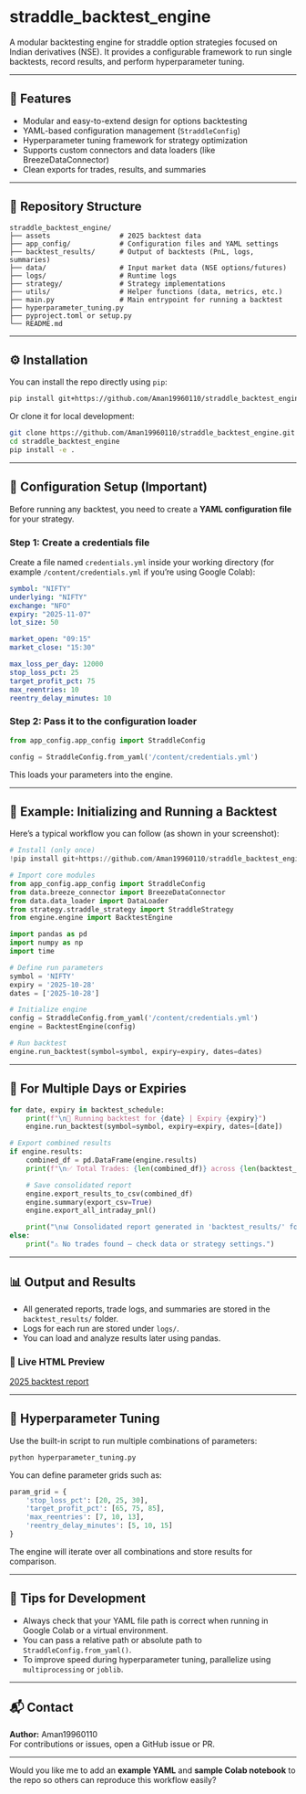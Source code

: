 # straddle_backtest_engine

A modular backtesting engine for straddle option strategies focused on Indian derivatives (NSE). It provides a configurable framework to run single backtests, record results, and perform hyperparameter tuning.

---

## 🚀 Features

- Modular and easy-to-extend design for options backtesting
- YAML-based configuration management (`StraddleConfig`)
- Hyperparameter tuning framework for strategy optimization
- Supports custom connectors and data loaders (like BreezeDataConnector)
- Clean exports for trades, results, and summaries

---

## 📁 Repository Structure

```
straddle_backtest_engine/
├── assets                 # 2025 backtest data
├── app_config/            # Configuration files and YAML settings
├── backtest_results/      # Output of backtests (PnL, logs, summaries)
├── data/                  # Input market data (NSE options/futures)
├── logs/                  # Runtime logs
├── strategy/              # Strategy implementations
├── utils/                 # Helper functions (data, metrics, etc.)
├── main.py                # Main entrypoint for running a backtest
├── hyperparameter_tuning.py
├── pyproject.toml or setup.py
└── README.md
```

---

## ⚙️ Installation

You can install the repo directly using `pip`:

```bash
pip install git+https://github.com/Aman19960110/straddle_backtest_engine.git
```

Or clone it for local development:

```bash
git clone https://github.com/Aman19960110/straddle_backtest_engine.git
cd straddle_backtest_engine
pip install -e .
```

---

## 🧾 Configuration Setup (Important)

Before running any backtest, you need to create a **YAML configuration file** for your strategy.

### Step 1: Create a credentials file
Create a file named `credentials.yml` inside your working directory (for example `/content/credentials.yml` if you’re using Google Colab):

```yaml
symbol: "NIFTY"
underlying: "NIFTY"
exchange: "NFO"
expiry: "2025-11-07"
lot_size: 50

market_open: "09:15"
market_close: "15:30"

max_loss_per_day: 12000
stop_loss_pct: 25
target_profit_pct: 75
max_reentries: 10
reentry_delay_minutes: 10
```

### Step 2: Pass it to the configuration loader
```python
from app_config.app_config import StraddleConfig

config = StraddleConfig.from_yaml('/content/credentials.yml')
```

This loads your parameters into the engine.

---

## 🧠 Example: Initializing and Running a Backtest

Here’s a typical workflow you can follow (as shown in your screenshot):

```python
# Install (only once)
!pip install git+https://github.com/Aman19960110/straddle_backtest_engine.git

# Import core modules
from app_config.app_config import StraddleConfig
from data.breeze_connector import BreezeDataConnector
from data.data_loader import DataLoader
from strategy.straddle_strategy import StraddleStrategy
from engine.engine import BacktestEngine

import pandas as pd
import numpy as np
import time

# Define run parameters
symbol = 'NIFTY'
expiry = '2025-10-28'
dates = ['2025-10-28']

# Initialize engine
config = StraddleConfig.from_yaml('/content/credentials.yml')
engine = BacktestEngine(config)

# Run backtest
engine.run_backtest(symbol=symbol, expiry=expiry, dates=dates)
```

---

## 🔁 For Multiple Days or Expiries

```python
for date, expiry in backtest_schedule:
    print(f"\n🚀 Running backtest for {date} | Expiry {expiry}")
    engine.run_backtest(symbol=symbol, expiry=expiry, dates=[date])

# Export combined results
if engine.results:
    combined_df = pd.DataFrame(engine.results)
    print(f"\n✅ Total Trades: {len(combined_df)} across {len(backtest_schedule)} sessions")

    # Save consolidated report
    engine.export_results_to_csv(combined_df)
    engine.summary(export_csv=True)
    engine.export_all_intraday_pnl()

    print("\n📊 Consolidated report generated in 'backtest_results/' folder")
else:
    print("⚠️ No trades found — check data or strategy settings.")
```

---

## 📊 Output and Results

- All generated reports, trade logs, and summaries are stored in the `backtest_results/` folder.
- Logs for each run are stored under `logs/`.
- You can load and analyze results later using pandas.
### 🔗 Live HTML Preview

[2025 backtest report](assets\net_returns_report.html)

---

## 🧠 Hyperparameter Tuning

Use the built-in script to run multiple combinations of parameters:

```bash
python hyperparameter_tuning.py
```

You can define parameter grids such as:
```python
param_grid = {
    'stop_loss_pct': [20, 25, 30],
    'target_profit_pct': [65, 75, 85],
    'max_reentries': [7, 10, 13],
    'reentry_delay_minutes': [5, 10, 15]
}
```
The engine will iterate over all combinations and store results for comparison.

---

## 🧩 Tips for Development

- Always check that your YAML file path is correct when running in Google Colab or a virtual environment.
- You can pass a relative path or absolute path to `StraddleConfig.from_yaml()`.
- To improve speed during hyperparameter tuning, parallelize using `multiprocessing` or `joblib`.

---

## 📬 Contact

**Author:** Aman19960110  
For contributions or issues, open a GitHub issue or PR.

---

Would you like me to add an **example YAML** and **sample Colab notebook** to the repo so others can reproduce this workflow easily?

